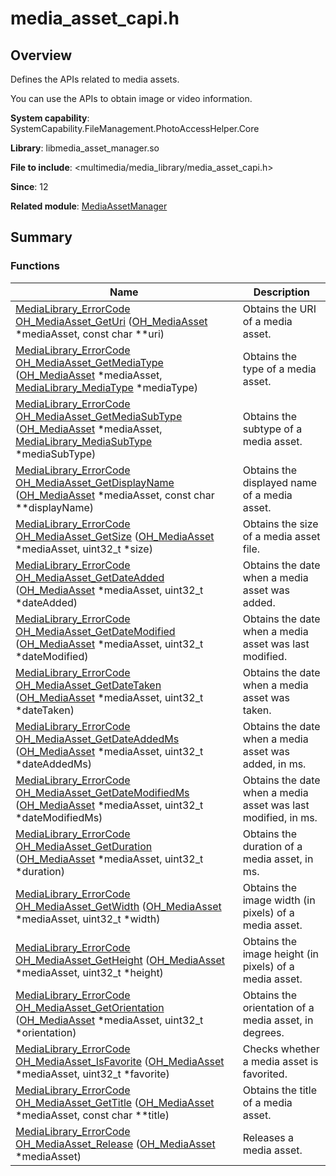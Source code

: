 # media_asset_capi.h


## Overview

Defines the APIs related to media assets.

You can use the APIs to obtain image or video information.

**System capability**: SystemCapability.FileManagement.PhotoAccessHelper.Core

**Library**: libmedia_asset_manager.so

**File to include**: &lt;multimedia/media_library/media_asset_capi.h&gt;

**Since**: 12

**Related module**: [MediaAssetManager](_media_asset_manager.md)


## Summary


### Functions

| Name| Description| 
| -------- | -------- |
| [MediaLibrary_ErrorCode](_media_asset_manager.md#medialibrary_errorcode) [OH_MediaAsset_GetUri](_media_asset_manager.md#oh_mediaasset_geturi) ([OH_MediaAsset](_media_asset_manager.md#oh_mediaasset) \*mediaAsset, const char \*\*uri) | Obtains the URI of a media asset. | 
| [MediaLibrary_ErrorCode](_media_asset_manager.md#medialibrary_errorcode) [OH_MediaAsset_GetMediaType](_media_asset_manager.md#oh_mediaasset_getmediatype) ([OH_MediaAsset](_media_asset_manager.md#oh_mediaasset) \*mediaAsset, [MediaLibrary_MediaType](_media_asset_manager.md#medialibrary_mediatype) \*mediaType) | Obtains the type of a media asset. | 
| [MediaLibrary_ErrorCode](_media_asset_manager.md#medialibrary_errorcode) [OH_MediaAsset_GetMediaSubType](_media_asset_manager.md#oh_mediaasset_getmediasubtype) ([OH_MediaAsset](_media_asset_manager.md#oh_mediaasset) \*mediaAsset, [MediaLibrary_MediaSubType](_media_asset_manager.md#medialibrary_mediasubtype) \*mediaSubType) | Obtains the subtype of a media asset. | 
| [MediaLibrary_ErrorCode](_media_asset_manager.md#medialibrary_errorcode) [OH_MediaAsset_GetDisplayName](_media_asset_manager.md#oh_mediaasset_getdisplayname) ([OH_MediaAsset](_media_asset_manager.md#oh_mediaasset) \*mediaAsset, const char \*\*displayName) | Obtains the displayed name of a media asset. | 
| [MediaLibrary_ErrorCode](_media_asset_manager.md#medialibrary_errorcode) [OH_MediaAsset_GetSize](_media_asset_manager.md#oh_mediaasset_getsize) ([OH_MediaAsset](_media_asset_manager.md#oh_mediaasset) \*mediaAsset, uint32_t \*size) | Obtains the size of a media asset file. | 
| [MediaLibrary_ErrorCode](_media_asset_manager.md#medialibrary_errorcode) [OH_MediaAsset_GetDateAdded](_media_asset_manager.md#oh_mediaasset_getdateadded) ([OH_MediaAsset](_media_asset_manager.md#oh_mediaasset) \*mediaAsset, uint32_t \*dateAdded) | Obtains the date when a media asset was added. | 
| [MediaLibrary_ErrorCode](_media_asset_manager.md#medialibrary_errorcode) [OH_MediaAsset_GetDateModified](_media_asset_manager.md#oh_mediaasset_getdatemodified) ([OH_MediaAsset](_media_asset_manager.md#oh_mediaasset) \*mediaAsset, uint32_t \*dateModified) | Obtains the date when a media asset was last modified. | 
| [MediaLibrary_ErrorCode](_media_asset_manager.md#medialibrary_errorcode) [OH_MediaAsset_GetDateTaken](_media_asset_manager.md#oh_mediaasset_getdatetaken) ([OH_MediaAsset](_media_asset_manager.md#oh_mediaasset) \*mediaAsset, uint32_t \*dateTaken) | Obtains the date when a media asset was taken. | 
| [MediaLibrary_ErrorCode](_media_asset_manager.md#medialibrary_errorcode) [OH_MediaAsset_GetDateAddedMs](_media_asset_manager.md#oh_mediaasset_getdateaddedms) ([OH_MediaAsset](_media_asset_manager.md#oh_mediaasset) \*mediaAsset, uint32_t \*dateAddedMs) | Obtains the date when a media asset was added, in ms. | 
| [MediaLibrary_ErrorCode](_media_asset_manager.md#medialibrary_errorcode) [OH_MediaAsset_GetDateModifiedMs](_media_asset_manager.md#oh_mediaasset_getdatemodifiedms) ([OH_MediaAsset](_media_asset_manager.md#oh_mediaasset) \*mediaAsset, uint32_t \*dateModifiedMs) | Obtains the date when a media asset was last modified, in ms. | 
| [MediaLibrary_ErrorCode](_media_asset_manager.md#medialibrary_errorcode) [OH_MediaAsset_GetDuration](_media_asset_manager.md#oh_mediaasset_getduration) ([OH_MediaAsset](_media_asset_manager.md#oh_mediaasset) \*mediaAsset, uint32_t \*duration) | Obtains the duration of a media asset, in ms. | 
| [MediaLibrary_ErrorCode](_media_asset_manager.md#medialibrary_errorcode) [OH_MediaAsset_GetWidth](_media_asset_manager.md#oh_mediaasset_getwidth) ([OH_MediaAsset](_media_asset_manager.md#oh_mediaasset) \*mediaAsset, uint32_t \*width) | Obtains the image width (in pixels) of a media asset. | 
| [MediaLibrary_ErrorCode](_media_asset_manager.md#medialibrary_errorcode) [OH_MediaAsset_GetHeight](_media_asset_manager.md#oh_mediaasset_getheight) ([OH_MediaAsset](_media_asset_manager.md#oh_mediaasset) \*mediaAsset, uint32_t \*height) | Obtains the image height (in pixels) of a media asset. | 
| [MediaLibrary_ErrorCode](_media_asset_manager.md#medialibrary_errorcode) [OH_MediaAsset_GetOrientation](_media_asset_manager.md#oh_mediaasset_getorientation) ([OH_MediaAsset](_media_asset_manager.md#oh_mediaasset) \*mediaAsset, uint32_t \*orientation) | Obtains the orientation of a media asset, in degrees. | 
| [MediaLibrary_ErrorCode](_media_asset_manager.md#medialibrary_errorcode) [OH_MediaAsset_IsFavorite](_media_asset_manager.md#oh_mediaasset_isfavorite) ([OH_MediaAsset](_media_asset_manager.md#oh_mediaasset) \*mediaAsset, uint32_t \*favorite) | Checks whether a media asset is favorited. | 
| [MediaLibrary_ErrorCode](_media_asset_manager.md#medialibrary_errorcode) [OH_MediaAsset_GetTitle](_media_asset_manager.md#oh_mediaasset_gettitle) ([OH_MediaAsset](_media_asset_manager.md#oh_mediaasset) \*mediaAsset, const char \*\*title) | Obtains the title of a media asset. | 
| [MediaLibrary_ErrorCode](_media_asset_manager.md#medialibrary_errorcode) [OH_MediaAsset_Release](_media_asset_manager.md#oh_mediaasset_release) ([OH_MediaAsset](_media_asset_manager.md#oh_mediaasset) \*mediaAsset) | Releases a media asset. | 
